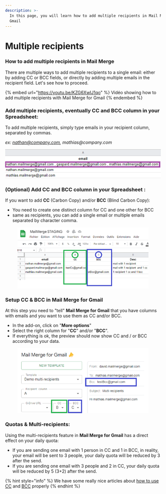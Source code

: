 ```yaml
---
description: >-
  In this page, you will learn how to add multiple recipients in Mail Merge for
  Gmail
---
```


# Multiple recipients

### How to add multiple recipients in Mail Merge <a href="#h.lqah32qvi41l_l" id="h.lqah32qvi41l_l"></a>

There are multiple ways to add multiple recipients to a single email: either by adding CC or BCC fields, or directly by adding multiple emails in the recipient field. Let's see how to proceed.

{% embed url="https://youtu.be/KZG6XwIJ1qo" %}
Vidéo showing how to add multiple recipients with Mail Merge for Gmail
{% endembed %}



### Add multiple recipients, eventually CC and BCC column in your Spreadsheet: <a href="#h.7gjncqo4r69_l" id="h.7gjncqo4r69_l"></a>

To add multiple recipients, simply type emails in your recipient column, separated by commas.

_ex: nathan@company.com, mathias@company.com_

![](../.gitbook/assets/multi.png)

### (Optional) Add CC and BCC column in your Spreadsheet : <a href="#h.wes2cpwybyh_l" id="h.wes2cpwybyh_l"></a>

If you want to add **CC** (Carbon Copy) and/or **BCC** (Blind Carbon Copy):

* You need to create one distinct column for CC and one other for BCC
* same as recipients, you can add a single email or multiple emails separated by character comma.

<figure><img src="../.gitbook/assets/sheet.png" alt=""><figcaption></figcaption></figure>

### Setup CC & BCC in Mail Merge for Gmail <a href="#h.me3e303zmxgf_l" id="h.me3e303zmxgf_l"></a>

At this step you need to "tell" **Mail Merge for Gmail** that you have columns with emails and you want to use them as CC and/or BCC.

* In the add-on, click on "**More options**"
* Select the right column for "**CC**" and/or "**BCC**".
* If everything is ok, the preview should now show CC and / or BCC according to your data.

<figure><img src="../.gitbook/assets/add on.png" alt=""><figcaption></figcaption></figure>

### Quotas & Multi-recipients: <a href="#h.g3pyytes0e9e_l" id="h.g3pyytes0e9e_l"></a>

Using the multi-recipients feature in **Mail Merge for Gmail** has a direct effect on your daily quota:

* If you are sending one email with 1 person in CC and 1 in BCC, in reality, your email will be sent to 3 people, your daily quota will be reduced by 3 after the send.
* If you are sending one email with 3 people and 2 in CC, your daily quota will be reduced by 5 (3+2) after the send.



{% hint style="info" %}
We have some really nice articles about [how to use CC](https://merge.email/gmail-knowledge/how-to-cc-in-gmail) and [BCC](https://merge.email/gmail-knowledge/how-to-bcc) properly&#x20;
{% endhint %}
